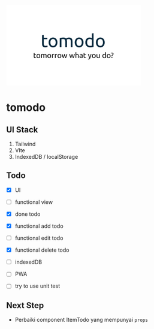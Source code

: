 ![tomodo banner](./assets/thumbnail.jpg)

# tomodo

## UI Stack

1. Tailwind
2. VIte
3. IndexedDB / localStorage

## Todo

- [x] UI

- [ ] functional view

- [x] done todo

- [x] functional add todo

- [ ] functional edit todo

- [x] functional delete todo

- [ ] indexedDB

- [ ] PWA

- [ ] try to use unit test

## Next Step

- Perbaiki component ItemTodo yang mempunyai `props` 